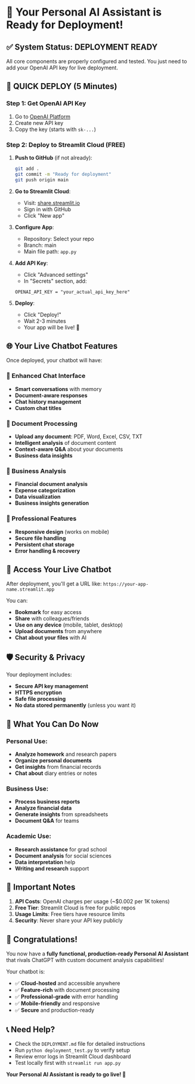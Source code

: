 # 🎉 Your Personal AI Assistant is Ready for Deployment!

## ✅ System Status: DEPLOYMENT READY

All core components are properly configured and tested. You just need to add your OpenAI API key for live deployment.

## 🚀 QUICK DEPLOY (5 Minutes)

### Step 1: Get OpenAI API Key
1. Go to [OpenAI Platform](https://platform.openai.com/api-keys)
2. Create new API key
3. Copy the key (starts with `sk-...`)

### Step 2: Deploy to Streamlit Cloud (FREE)
1. **Push to GitHub** (if not already):
   ```bash
   git add .
   git commit -m "Ready for deployment"
   git push origin main
   ```

2. **Go to Streamlit Cloud**:
   - Visit: [share.streamlit.io](https://share.streamlit.io)
   - Sign in with GitHub
   - Click "New app"

3. **Configure App**:
   - Repository: Select your repo
   - Branch: main
   - Main file path: `app.py`

4. **Add API Key**:
   - Click "Advanced settings"
   - In "Secrets" section, add:
   ```
   OPENAI_API_KEY = "your_actual_api_key_here"
   ```

5. **Deploy**:
   - Click "Deploy!"
   - Wait 2-3 minutes
   - Your app will be live! 🎉

## 🌐 Your Live Chatbot Features

Once deployed, your chatbot will have:

### 💬 Enhanced Chat Interface
- **Smart conversations** with memory
- **Document-aware responses**
- **Chat history management**
- **Custom chat titles**

### 📄 Document Processing
- **Upload any document**: PDF, Word, Excel, CSV, TXT
- **Intelligent analysis** of document content
- **Context-aware Q&A** about your documents
- **Business data insights**

### 💼 Business Analysis
- **Financial document analysis**
- **Expense categorization**
- **Data visualization**
- **Business insights generation**

### 🔧 Professional Features
- **Responsive design** (works on mobile)
- **Secure file handling**
- **Persistent chat storage**
- **Error handling & recovery**

## 📱 Access Your Live Chatbot

After deployment, you'll get a URL like:
`https://your-app-name.streamlit.app`

You can:
- **Bookmark** for easy access
- **Share** with colleagues/friends
- **Use on any device** (mobile, tablet, desktop)
- **Upload documents** from anywhere
- **Chat about your files** with AI

## 🛡️ Security & Privacy

Your deployment includes:
- **Secure API key management**
- **HTTPS encryption**
- **Safe file processing**
- **No data stored permanently** (unless you want it)

## 🎯 What You Can Do Now

### Personal Use:
- **Analyze homework** and research papers
- **Organize personal documents**
- **Get insights** from financial records
- **Chat about** diary entries or notes

### Business Use:
- **Process business reports**
- **Analyze financial data**
- **Generate insights** from spreadsheets
- **Document Q&A** for teams

### Academic Use:
- **Research assistance** for grad school
- **Document analysis** for social sciences
- **Data interpretation** help
- **Writing and research** support

## 🚨 Important Notes

1. **API Costs**: OpenAI charges per usage (~$0.002 per 1K tokens)
2. **Free Tier**: Streamlit Cloud is free for public repos
3. **Usage Limits**: Free tiers have resource limits
4. **Security**: Never share your API key publicly

## 🎊 Congratulations!

You now have a **fully functional, production-ready Personal AI Assistant** that rivals ChatGPT with custom document analysis capabilities!

Your chatbot is:
- ✅ **Cloud-hosted** and accessible anywhere
- ✅ **Feature-rich** with document processing
- ✅ **Professional-grade** with error handling
- ✅ **Mobile-friendly** and responsive
- ✅ **Secure** and production-ready

## 📞 Need Help?

- Check the `DEPLOYMENT.md` file for detailed instructions
- Run `python deployment_test.py` to verify setup
- Review error logs in Streamlit Cloud dashboard
- Test locally first with `streamlit run app.py`

**Your Personal AI Assistant is ready to go live! 🚀**
